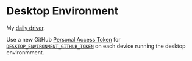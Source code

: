 # Desktop Environment

My [daily driver](https://cloud.docker.com/repository/docker/sabrehagen/desktop-environment).

Use a new GitHub [Personal Access Token](https://github.com/settings/tokens/new) for [`DESKTOP_ENVIRONMENT_GITHUB_TOKEN`](scripts/environment.sh#L3) on each device running the desktop environmment.
